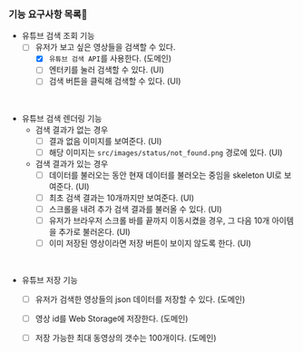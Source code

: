 
### 기능 요구사항 목록🎯

- 유튜브 검색 조회 기능
  - [ ] 유저가 보고 싶은 영상들을 검색할 수 있다.
    - [x] `유튜브 검색 API`를 사용한다. (도메인)
    - [ ] 엔터키를 눌러 검색할 수 있다. (UI)
    - [ ] 검색 버튼을 클릭해 검색할 수 있다. (UI)

<br>
  
- 유튜브 검색 렌더링 기능  
  - 검색 결과가 없는 경우
    - [ ] 결과 없음 이미지를 보여준다. (UI)
    - [ ] 해당 이미지는 `src/images/status/not_found.png` 경로에 있다. (UI)

  - 검색 결과가 있는 경우
    - [ ] 데이터를 불러오는 동안 현재 데이터를 불러오는 중임을 skeleton UI로 보여준다. (UI)
    - [ ] 최초 검색 결과는 10개까지만 보여준다. (UI)
    - [ ] 스크롤을 내려 추가 검색 결과를 불러올 수 있다. (UI)
    - [ ] 유저가 브라우저 스크롤 바를 끝까지 이동시켰을 경우, 그 다음 10개 아이템을 추가로 불러온다. (UI)
    - [ ] 이미 저장된 영상이라면 저장 버튼이 보이지 않도록 한다. (UI)

<br>

- 유튜브 저장 기능
  - [ ] 유저가 검색한 영상들의 json 데이터를 저장할 수 있다. (도메인)
  - [ ] 영상 id를 Web Storage에 저장한다. (도메인)
  - [ ] 저장 가능한 최대 동영상의 갯수는 100개이다. (도메인)






